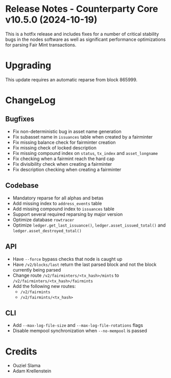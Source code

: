 # Release Notes - Counterparty Core v10.5.0 (2024-10-19)

This is a hotfix release and includes fixes for a number of critical stability bugs in the nodes software as well as significant performance optimizations for parsing Fair Mint transactions.

# Upgrading

This update requires an automatic reparse from block 865999.

# ChangeLog

## Bugfixes

- Fix non-deterministic bug in asset name generation
- Fix subasset name in `issuances` table when created by a fairminter
- Fix missing balance check for fairminter creation
- Fix missing check of locked description
- Fix missing compound index on `status`, `tx_index` and `asset_longname`
- Fix checking when a fairmint reach the hard cap
- Fix divisibility check when creating a fairminter
- Fix description checking when creating a fairminter

## Codebase

- Mandatory reparse for all alphas and betas
- Add missing index to `address_events` table
- Add missing compound index to `issuances` table
- Support several required reparsing by major version
- Optimize database `rowtracer`
- Optimize `ledger.get_last_issuance()`, `ledger.asset_issued_total()` and `ledger.asset_destroyed_total()`

## API

- Have `--force` bypass checks that node is caught up
- Have `/v2/blocks/last` return the last parsed block and not the block currently being parsed
- Change route `/v2/fairminters/<tx_hash>/mints` to `/v2/fairminters/<tx_hash>/fairmints`
- Add the following new routes:
    - `/v2/fairmints`
    - `/v2/fairmints/<tx_hash>`

## CLI

- Add `--max-log-file-size` and `--max-log-file-rotations` flags
- Disable mempool synchronization when `--no-mempool` is passed


# Credits

* Ouziel Slama
* Adam Krellenstein
